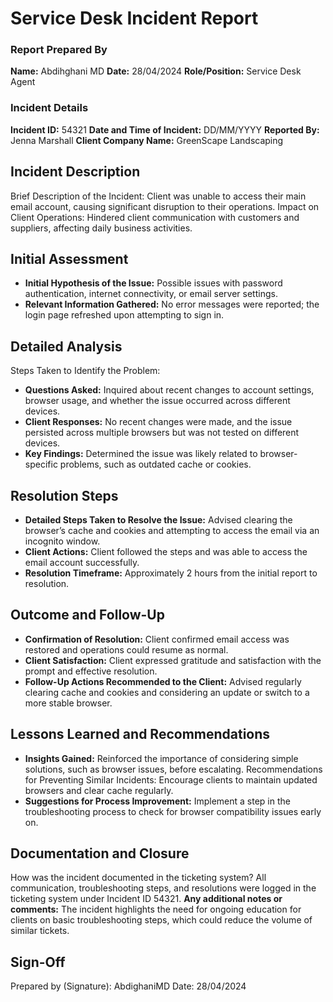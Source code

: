 # **Service Desk Incident Report**

### Report Prepared By
**Name:** Abdihghani MD
**Date:** 28/04/2024
**Role/Position:** Service Desk Agent


### Incident Details
**Incident ID:** 54321
**Date and Time of Incident:** DD/MM/YYYY
**Reported By:** Jenna Marshall
**Client Company Name:** GreenScape Landscaping


## Incident Description
Brief Description of the Incident: Client was unable to access their main email account, causing significant disruption to their operations.
Impact on Client Operations: Hindered client communication with customers and suppliers, affecting daily business activities.

## Initial Assessment
- __Initial Hypothesis of the Issue:__ Possible issues with password authentication, internet connectivity, or email server settings.
- __Relevant Information Gathered:__ No error messages were reported; the login page refreshed upon attempting to sign in.

## Detailed Analysis
Steps Taken to Identify the Problem:
- __Questions Asked:__ Inquired about recent changes to account settings, browser usage, and whether the issue occurred across different devices.
- __Client Responses:__ No recent changes were made, and the issue persisted across multiple browsers but was not tested on different devices.
- __Key Findings:__ Determined the issue was likely related to browser-specific problems, such as outdated cache or cookies.

## Resolution Steps
- __Detailed Steps Taken to Resolve the Issue:__ Advised clearing the browser’s cache and cookies and attempting to access the email via an incognito window.
- __Client Actions:__ Client followed the steps and was able to access the email account successfully.
- __Resolution Timeframe:__ Approximately 2 hours from the initial report to resolution.

## Outcome and Follow-Up
- __Confirmation of Resolution:__ Client confirmed email access was restored and operations could resume as normal.
- __Client Satisfaction:__ Client expressed gratitude and satisfaction with the prompt and effective resolution.
- __Follow-Up Actions Recommended to the Client:__ Advised regularly clearing cache and cookies and considering an update or switch to a more stable browser.

## Lessons Learned and Recommendations
- __Insights Gained:__ Reinforced the importance of considering simple solutions, such as browser issues, before escalating.
Recommendations for Preventing Similar Incidents: Encourage clients to maintain updated browsers and clear cache regularly.
- __Suggestions for Process Improvement:__ Implement a step in the troubleshooting process to check for browser compatibility issues early on.

## Documentation and Closure
How was the incident documented in the ticketing system? All communication, troubleshooting steps, and resolutions were logged in the ticketing system under Incident ID 54321.
__Any additional notes or comments:__ The incident highlights the need for ongoing education for clients on basic troubleshooting steps, which could reduce the volume of similar tickets.


## Sign-Off
Prepared by (Signature): AbdighaniMD
Date: 28/04/2024